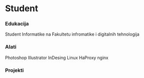 # Student

### Edukacija
Student Informatike na Fakultetu infromatike i digitalnih tehnologija

### Alati
Photoshop
Illustrator
InDesing
Linux
HaProxy
nginx

### Projekti
